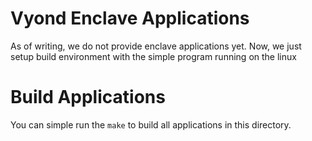 # Vyond Enclave Applications
As of writing, we do not provide enclave applications yet. Now, we just setup build environment with the simple program running on the linux

# Build Applications
You can simple run the `make` to build all applications in this directory.
